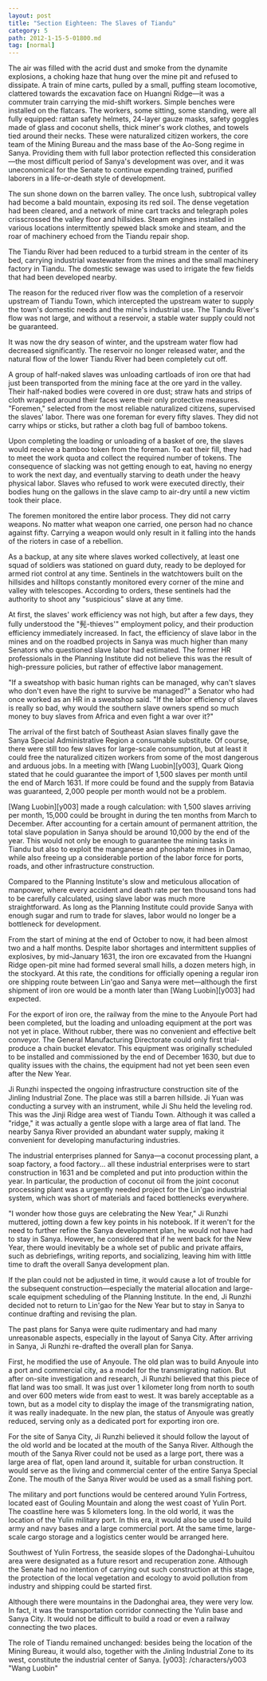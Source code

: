 ```yaml
---
layout: post
title: "Section Eighteen: The Slaves of Tiandu"
category: 5
path: 2012-1-15-5-01800.md
tag: [normal]
---
```


The air was filled with the acrid dust and smoke from the dynamite explosions, a choking haze that hung over the mine pit and refused to dissipate. A train of mine carts, pulled by a small, puffing steam locomotive, clattered towards the excavation face on Huangni Ridge—it was a commuter train carrying the mid-shift workers. Simple benches were installed on the flatcars. The workers, some sitting, some standing, were all fully equipped: rattan safety helmets, 24-layer gauze masks, safety goggles made of glass and coconut shells, thick miner's work clothes, and towels tied around their necks. These were naturalized citizen workers, the core team of the Mining Bureau and the mass base of the Ao-Song regime in Sanya. Providing them with full labor protection reflected this consideration—the most difficult period of Sanya's development was over, and it was uneconomical for the Senate to continue expending trained, purified laborers in a life-or-death style of development.

The sun shone down on the barren valley. The once lush, subtropical valley had become a bald mountain, exposing its red soil. The dense vegetation had been cleared, and a network of mine cart tracks and telegraph poles crisscrossed the valley floor and hillsides. Steam engines installed in various locations intermittently spewed black smoke and steam, and the roar of machinery echoed from the Tiandu repair shop.

The Tiandu River had been reduced to a turbid stream in the center of its bed, carrying industrial wastewater from the mines and the small machinery factory in Tiandu. The domestic sewage was used to irrigate the few fields that had been developed nearby.

The reason for the reduced river flow was the completion of a reservoir upstream of Tiandu Town, which intercepted the upstream water to supply the town's domestic needs and the mine's industrial use. The Tiandu River's flow was not large, and without a reservoir, a stable water supply could not be guaranteed.

It was now the dry season of winter, and the upstream water flow had decreased significantly. The reservoir no longer released water, and the natural flow of the lower Tiandu River had been completely cut off.

A group of half-naked slaves was unloading cartloads of iron ore that had just been transported from the mining face at the ore yard in the valley. Their half-naked bodies were covered in ore dust; straw hats and strips of cloth wrapped around their faces were their only protective measures. "Foremen," selected from the most reliable naturalized citizens, supervised the slaves' labor. There was one foreman for every fifty slaves. They did not carry whips or sticks, but rather a cloth bag full of bamboo tokens.

Upon completing the loading or unloading of a basket of ore, the slaves would receive a bamboo token from the foreman. To eat their fill, they had to meet the work quota and collect the required number of tokens. The consequence of slacking was not getting enough to eat, having no energy to work the next day, and eventually starving to death under the heavy physical labor. Slaves who refused to work were executed directly, their bodies hung on the gallows in the slave camp to air-dry until a new victim took their place.

The foremen monitored the entire labor process. They did not carry weapons. No matter what weapon one carried, one person had no chance against fifty. Carrying a weapon would only result in it falling into the hands of the rioters in case of a rebellion.

As a backup, at any site where slaves worked collectively, at least one squad of soldiers was stationed on guard duty, ready to be deployed for armed riot control at any time. Sentinels in the watchtowers built on the hillsides and hilltops constantly monitored every corner of the mine and valley with telescopes. According to orders, these sentinels had the authority to shoot any "suspicious" slave at any time.

At first, the slaves' work efficiency was not high, but after a few days, they fully understood the "髡-thieves'" employment policy, and their production efficiency immediately increased. In fact, the efficiency of slave labor in the mines and on the roadbed projects in Sanya was much higher than many Senators who questioned slave labor had estimated. The former HR professionals in the Planning Institute did not believe this was the result of high-pressure policies, but rather of effective labor management.

"If a sweatshop with basic human rights can be managed, why can't slaves who don't even have the right to survive be managed?" a Senator who had once worked as an HR in a sweatshop said. "If the labor efficiency of slaves is really so bad, why would the southern slave owners spend so much money to buy slaves from Africa and even fight a war over it?"

The arrival of the first batch of Southeast Asian slaves finally gave the Sanya Special Administrative Region a consumable substitute. Of course, there were still too few slaves for large-scale consumption, but at least it could free the naturalized citizen workers from some of the most dangerous and arduous jobs. In a meeting with [Wang Luobin][y003], Quark Qiong stated that he could guarantee the import of 1,500 slaves per month until the end of March 1631. If more could be found and the supply from Batavia was guaranteed, 2,000 people per month would not be a problem.

[Wang Luobin][y003] made a rough calculation: with 1,500 slaves arriving per month, 15,000 could be brought in during the ten months from March to December. After accounting for a certain amount of permanent attrition, the total slave population in Sanya should be around 10,000 by the end of the year. This would not only be enough to guarantee the mining tasks in Tiandu but also to exploit the manganese and phosphate mines in Damao, while also freeing up a considerable portion of the labor force for ports, roads, and other infrastructure construction.

Compared to the Planning Institute's slow and meticulous allocation of manpower, where every accident and death rate per ten thousand tons had to be carefully calculated, using slave labor was much more straightforward. As long as the Planning Institute could provide Sanya with enough sugar and rum to trade for slaves, labor would no longer be a bottleneck for development.

From the start of mining at the end of October to now, it had been almost two and a half months. Despite labor shortages and intermittent supplies of explosives, by mid-January 1631, the iron ore excavated from the Huangni Ridge open-pit mine had formed several small hills, a dozen meters high, in the stockyard. At this rate, the conditions for officially opening a regular iron ore shipping route between Lin'gao and Sanya were met—although the first shipment of iron ore would be a month later than [Wang Luobin][y003] had expected.

For the export of iron ore, the railway from the mine to the Anyoule Port had been completed, but the loading and unloading equipment at the port was not yet in place. Without rubber, there was no convenient and effective belt conveyor. The General Manufacturing Directorate could only first trial-produce a chain bucket elevator. This equipment was originally scheduled to be installed and commissioned by the end of December 1630, but due to quality issues with the chains, the equipment had not yet been seen even after the New Year.

Ji Runzhi inspected the ongoing infrastructure construction site of the Jinling Industrial Zone. The place was still a barren hillside. Ji Yuan was conducting a survey with an instrument, while Ji Shu held the leveling rod. This was the Jinji Ridge area west of Tiandu Town. Although it was called a "ridge," it was actually a gentle slope with a large area of flat land. The nearby Sanya River provided an abundant water supply, making it convenient for developing manufacturing industries.

The industrial enterprises planned for Sanya—a coconut processing plant, a soap factory, a food factory... all these industrial enterprises were to start construction in 1631 and be completed and put into production within the year. In particular, the production of coconut oil from the joint coconut processing plant was a urgently needed project for the Lin'gao industrial system, which was short of materials and faced bottlenecks everywhere.

"I wonder how those guys are celebrating the New Year," Ji Runzhi muttered, jotting down a few key points in his notebook. If it weren't for the need to further refine the Sanya development plan, he would not have had to stay in Sanya. However, he considered that if he went back for the New Year, there would inevitably be a whole set of public and private affairs, such as debriefings, writing reports, and socializing, leaving him with little time to draft the overall Sanya development plan.

If the plan could not be adjusted in time, it would cause a lot of trouble for the subsequent construction—especially the material allocation and large-scale equipment scheduling of the Planning Institute. In the end, Ji Runzhi decided not to return to Lin'gao for the New Year but to stay in Sanya to continue drafting and revising the plan.

The past plans for Sanya were quite rudimentary and had many unreasonable aspects, especially in the layout of Sanya City. After arriving in Sanya, Ji Runzhi re-drafted the overall plan for Sanya.

First, he modified the use of Anyoule. The old plan was to build Anyoule into a port and commercial city, as a model for the transmigrating nation. But after on-site investigation and research, Ji Runzhi believed that this piece of flat land was too small. It was just over 1 kilometer long from north to south and over 600 meters wide from east to west. It was barely acceptable as a town, but as a model city to display the image of the transmigrating nation, it was really inadequate. In the new plan, the status of Anyoule was greatly reduced, serving only as a dedicated port for exporting iron ore.

For the site of Sanya City, Ji Runzhi believed it should follow the layout of the old world and be located at the mouth of the Sanya River. Although the mouth of the Sanya River could not be used as a large port, there was a large area of flat, open land around it, suitable for urban construction. It would serve as the living and commercial center of the entire Sanya Special Zone. The mouth of the Sanya River would be used as a small fishing port.

The military and port functions would be centered around Yulin Fortress, located east of Gouling Mountain and along the west coast of Yulin Port. The coastline here was 5 kilometers long. In the old world, it was the location of the Yulin military port. In this era, it would also be used to build army and navy bases and a large commercial port. At the same time, large-scale cargo storage and a logistics center would be arranged here.

Southwest of Yulin Fortress, the seaside slopes of the Dadonghai-Luhuitou area were designated as a future resort and recuperation zone. Although the Senate had no intention of carrying out such construction at this stage, the protection of the local vegetation and ecology to avoid pollution from industry and shipping could be started first.

Although there were mountains in the Dadonghai area, they were very low. In fact, it was the transportation corridor connecting the Yulin base and Sanya City. It would not be difficult to build a road or even a railway connecting the two places.

The role of Tiandu remained unchanged: besides being the location of the Mining Bureau, it would also, together with the Jinling Industrial Zone to its west, constitute the industrial center of Sanya.
[y003]: /characters/y003 "Wang Luobin"